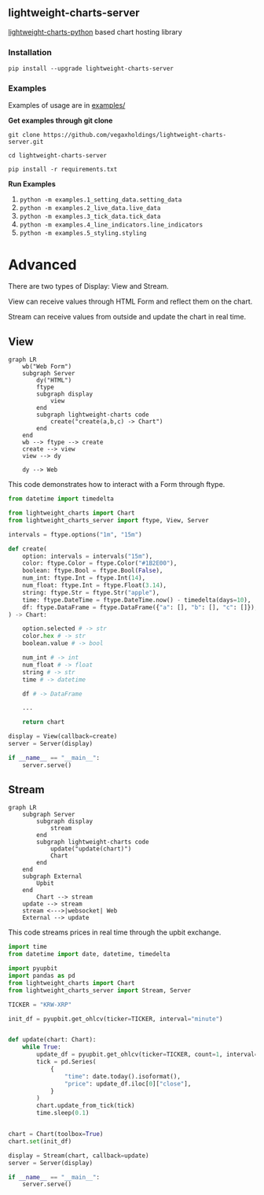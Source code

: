 ## lightweight-charts-server

[lightweight-charts-python](https://github.com/louisnw01/lightweight-charts-python) based chart hosting library

### Installation

```
pip install --upgrade lightweight-charts-server
```


### Examples

Examples of usage are in [examples/](examples/)

**Get examples through git clone**
```
git clone https://github.com/vegaxholdings/lightweight-charts-server.git

cd lightweight-charts-server

pip install -r requirements.txt
```

**Run Examples**
1. `python -m examples.1_setting_data.setting_data`  
2. `python -m examples.2_live_data.live_data`  
3. `python -m examples.3_tick_data.tick_data`  
4. `python -m examples.4_line_indicators.line_indicators`  
5. `python -m examples.5_styling.styling`  

# Advanced

There are two types of Display: View and Stream.

View can receive values ​​through HTML Form and reflect them on the chart.

Stream can receive values ​​from outside and update the chart in real time.

## View

```mermaid
graph LR
	wb("Web Form")
	subgraph Server
		dy("HTML")
		ftype
		subgraph display
			view
		end
		subgraph lightweight-charts code
			create("create(a,b,c) -> Chart")
		end
	end
	wb --> ftype --> create
	create --> view
	view --> dy
	
	dy --> Web
```

This code demonstrates how to interact with a Form through ftype.

```python
from datetime import timedelta

from lightweight_charts import Chart
from lightweight_charts_server import ftype, View, Server

intervals = ftype.options("1m", "15m")

def create(
    option: intervals = intervals("15m"),
    color: ftype.Color = ftype.Color("#1B2E00"),
    boolean: ftype.Bool = ftype.Bool(False),
    num_int: ftype.Int = ftype.Int(14),  
    num_float: ftype.Int = ftype.Float(3.14),  
    string: ftype.Str = ftype.Str("apple"),  
    time: ftype.DateTime = ftype.DateTime.now() - timedelta(days=10),  
    df: ftype.DataFrame = ftype.DataFrame({"a": [], "b": [], "c": []}),
) -> Chart:

    option.selected # -> str
    color.hex # -> str
    boolean.value # -> bool

    num_int # -> int
    num_float # -> float
    string # -> str
    time # -> datetime

    df # -> DataFrame

    ...

    return chart

display = View(callback=create)
server = Server(display)

if __name__ == "__main__":
    server.serve()

```

## Stream

```mermaid
graph LR
	subgraph Server
		subgraph display
			stream
		end
		subgraph lightweight-charts code
			update("update(chart)")
			Chart
		end
	end
	subgraph External
		Upbit
	end
		Chart --> stream
	update --> stream
	stream <--->|websocket| Web
	External --> update
```

This code streams prices in real time through the upbit exchange.

```python
import time
from datetime import date, datetime, timedelta

import pyupbit
import pandas as pd
from lightweight_charts import Chart
from lightweight_charts_server import Stream, Server

TICKER = "KRW-XRP"

init_df = pyupbit.get_ohlcv(ticker=TICKER, interval="minute")


def update(chart: Chart):
    while True:
        update_df = pyupbit.get_ohlcv(ticker=TICKER, count=1, interval="minute")
        tick = pd.Series(
            {
                "time": date.today().isoformat(), 
                "price": update_df.iloc[0]["close"],
            }
        )
        chart.update_from_tick(tick)
        time.sleep(0.1)


chart = Chart(toolbox=True)
chart.set(init_df)

display = Stream(chart, callback=update)
server = Server(display)

if __name__ == "__main__":
    server.serve()
```